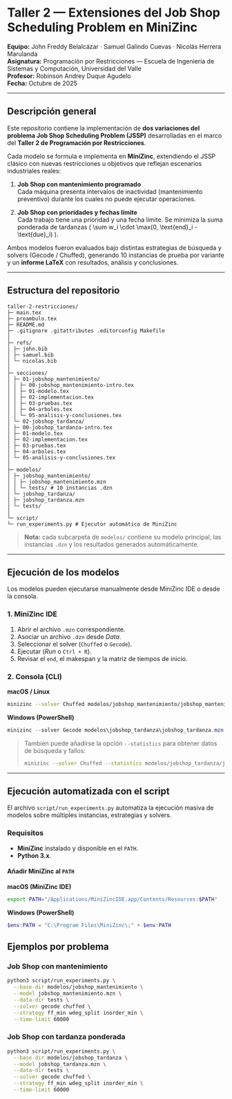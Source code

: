 # Taller 2 — Extensiones del Job Shop Scheduling Problem en MiniZinc

**Equipo:** John Freddy Belalcázar · Samuel Galindo Cuevas · Nicolás Herrera Marulanda  
**Asignatura:** Programación por Restricciones — Escuela de Ingeniería de Sistemas y Computación, Universidad del Valle  
**Profesor:** Robinson Andrey Duque Agudelo  
**Fecha:** Octubre de 2025  

---

## Descripción general

Este repositorio contiene la implementación de **dos variaciones del problema Job Shop Scheduling Problem (JSSP)** desarrolladas en el marco del **Taller 2 de Programación por Restricciones**.

Cada modelo se formula e implementa en **MiniZinc**, extendiendo el JSSP clásico con nuevas restricciones u objetivos que reflejan escenarios industriales reales:

1. **Job Shop con mantenimiento programado**  
   Cada máquina presenta intervalos de inactividad (mantenimiento preventivo) durante los cuales no puede ejecutar operaciones.

2. **Job Shop con prioridades y fechas límite**  
   Cada trabajo tiene una prioridad y una fecha límite. Se minimiza la suma ponderada de tardanzas \( \sum w_i \cdot \max(0, \text{end}_i - \text{due}_i) \).

Ambos modelos fueron evaluados bajo distintas estrategias de búsqueda y solvers (Gecode / Chuffed), generando 10 instancias de prueba por variante y un **informe LaTeX** con resultados, análisis y conclusiones.

---

## Estructura del repositorio


```
taller-2-restricciones/
├─ main.tex
├─ preambulo.tex
├─ README.md
├─ .gitignore .gitattributes .editorconfig Makefile
│
├─ refs/
│ ├─ john.bib
│ ├─ samuel.bib
│ └─ nicolas.bib
│
├─ secciones/
│ ├─ 01-jobshop_mantenimiento/
│ │ ├─ 00-jobshop_mantenimiento-intro.tex
│ │ ├─ 01-modelo.tex
│ │ ├─ 02-implementacion.tex
│ │ ├─ 03-pruebas.tex
│ │ ├─ 04-arboles.tex
│ │ └─ 05-analisis-y-conclusiones.tex
│ └─ 02-jobshop_tardanza/
│ ├─ 00-jobshop_tardanza-intro.tex
│ ├─ 01-modelo.tex
│ ├─ 02-implementacion.tex
│ ├─ 03-pruebas.tex
│ ├─ 04-arboles.tex
│ └─ 05-analisis-y-conclusiones.tex
│
├─ modelos/
│ ├─ jobshop_mantenimiento/
│ │ ├─ jobshop_mantenimiento.mzn
│ │ └─ tests/ # 10 instancias .dzn
│ └─ jobshop_tardanza/
│ ├─ jobshop_tardanza.mzn
│ └─ tests/
│
└─ script/
└─ run_experiments.py # Ejecutor automático de MiniZinc
```

> **Nota:** cada subcarpeta de `modelos/` contiene su modelo principal, las instancias `.dzn` y los resultados generados automáticamente.

---

## Ejecución de los modelos

Los modelos pueden ejecutarse manualmente desde MiniZinc IDE o desde la consola.

### 1. MiniZinc IDE
1. Abrir el archivo `.mzn` correspondiente.  
2. Asociar un archivo `.dzn` desde *Data*.  
3. Seleccionar el solver (`Chuffed` o `Gecode`).  
4. Ejecutar (*Run* o `Ctrl + R`).  
5. Revisar el `end`, el makespan y la matriz de tiempos de inicio.

### 2. Consola (CLI)

**macOS / Linux**
```bash
minizinc --solver Chuffed modelos/jobshop_mantenimiento/jobshop_mantenimiento.mzn modelos/jobshop_mantenimiento/tests/inst_01.dzn
```

**Windows (PowerShell)**
```powershell
minizinc --solver Gecode modelos\jobshop_tardanza\jobshop_tardanza.mzn modelos\jobshop_tardanza\tests\inst_01.dzn
```

> También puede añadirse la opción `--statistics` para obtener datos de búsqueda y fallos:
> ```bash
> minizinc --solver Chuffed --statistics modelos/jobshop_tardanza/jobshop_tardanza.mzn modelos/jobshop_tardanza/tests/inst_05.dzn
> ```

---

## Ejecución automatizada con el script

El archivo `script/run_experiments.py` automatiza la ejecución masiva de modelos sobre múltiples instancias, estrategias y solvers.

### Requisitos

- **MiniZinc** instalado y disponible en el `PATH`.
- **Python 3.x**.

#### Añadir MiniZinc al `PATH`

**macOS (MiniZinc IDE)**
```bash
export PATH="/Applications/MiniZincIDE.app/Contents/Resources:$PATH"
```

**Windows (PowerShell)**
```powershell
$env:PATH = "C:\Program Files\MiniZinc\;" + $env:PATH
```

## Ejemplos por problema

### Job Shop con mantenimiento
```bash
python3 script/run_experiments.py \
  --base-dir modelos/jobshop_mantenimiento \
  --model jobshop_mantenimiento.mzn \
  --data-dir tests \
  --solver gecode chuffed \
  --strategy ff_min wdeg_split inorder_min \
  --time-limit 60000
```

### Job Shop con tardanza ponderada
```bash
python3 script/run_experiments.py \
  --base-dir modelos/jobshop_tardanza \
  --model jobshop_tardanza.mzn \
  --data-dir tests \
  --solver gecode chuffed \
  --strategy ff_min wdeg_split inorder_min \
  --time-limit 60000
```